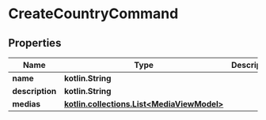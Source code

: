 
# CreateCountryCommand

## Properties
Name | Type | Description | Notes
------------ | ------------- | ------------- | -------------
**name** | **kotlin.String** |  |  [optional]
**description** | **kotlin.String** |  |  [optional]
**medias** | [**kotlin.collections.List&lt;MediaViewModel&gt;**](MediaViewModel.md) |  |  [optional]




